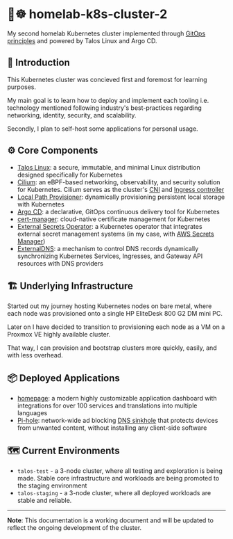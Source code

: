 # 🏡☸️ homelab-k8s-cluster-2

My second homelab Kubernetes cluster implemented through [GitOps principles](https://opengitops.dev/) and powered by Talos Linux and Argo CD.

## 📖 Introduction

This Kubernetes cluster was concieved first and foremost for learning purposes.

My main goal is to learn how to deploy and implement each tooling i.e. technology mentioned following industry's best-practices regarding networking, identity, security, and scalability.

Secondly, I plan to self-host some applications for personal usage.

## ⚙️ Core Components

- [Talos Linux](https://www.talos.dev/): a secure, immutable, and minimal Linux distribution designed specifically for Kubernetes
- [Cilium](https://cilium.io): an eBPF-based networking, observability, and security solution for Kubernetes. Cilium serves as the cluster's [CNI](https://www.cni.dev) and [Ingress controller]((https://kubernetes.io/docs/concepts/services-networking/ingress-controllers/))
- [Local Path Provisioner](https://github.com/rancher/local-path-provisioner): dynamically provisioning persistent local storage with Kubernetes
- [Argo CD](https://argo-cd.readthedocs.io/en/stable/): a declarative, GitOps continuous delivery tool for Kubernetes
- [cert-manager](https://cert-manager.io/): cloud-native certificate management for Kubernetes
- [External Secrets Operator](https://external-secrets.io/latest/): a Kubernetes operator that integrates external secret management systems (in my case, with [AWS Secrets Manager](https://aws.amazon.com/secrets-manager/))
- [ExternalDNS](https://kubernetes-sigs.github.io/external-dns/latest): a mechanism to control DNS records dynamically synchronizing Kubernetes Services, Ingresses, and Gateway API resources with DNS providers

## 🏗️ Underlying Infrastructure

Started out my journey hosting Kubernetes nodes on bare metal, where each node was provisioned onto a single HP EliteDesk 800 G2 DM mini PC.

Later on I have decided to transition to provisioning each node as a VM on a Proxmox VE highly available cluster.

That way, I can provision and bootstrap clusters more quickly, easily, and with less overhead.

## 📦 Deployed Applications

- [homepage](https://gethomepage.dev/): a modern highly customizable application dashboard with integrations for over 100 services and translations into multiple languages
- [Pi-hole](https://pi-hole.net/): network-wide ad blocking [DNS sinkhole](https://en.wikipedia.org/wiki/DNS_Sinkhole) that protects devices from unwanted content, without installing any client-side software

## 🗺️ Current Environments

- `talos-test` - a 3-node cluster, where all testing and exploration is being made. Stable core infrastructure and workloads are being promoted to the staging environment
- `talos-staging` - a 3-node cluster, where all deployed workloads are stable and reliable.

---

**Note**: This documentation is a working document and will be updated to reflect the ongoing development of the cluster.
